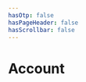 ```yaml
---
hasOtp: false
hasPageHeader: false
hasScrollbar: false
---
```


# Account

<div class='row justify-content-center'>
<div class='col-12 col-md-11 col-lg-10 col-xl-9'>

<div id="sign-in" style="display:none;">
<h1>Sign in</h1>
<form id="sign-in-form" class="row gx-3">
  <div class="col-md-6 mb-3">
    <label for="email" class="form-label">Email</label>
    <input name="email" type="email" class="form-control" required="">
  </div>
  <div class="col-md-6 mb-3">
    <label for="password" class="form-label">Password</label>
    <input name="password" type="password" class="form-control" style="-webkit-text-security: disc;" required="">
  </div>
  <div class="col-12 mb-3">
    <button type="submit" class="btn btn-secondary hh-normal">Sign in</button>
  </div>
</form>
<h1>Sign up</h1>
<form id="sign-up-form" class="row gx-3 mb-3">
  <div class="col-md-6 mb-3">
    <label for="firstName" class="form-label">First name</label>
    <input name="firstName" type="text" class="form-control" required="">
  </div>
  <div class="col-md-6 mb-3">
    <label for="lastName" class="form-label">Last name</label>
    <input name="lastName" type="text" class="form-control" required="">
  </div>
  <div class="col-md-6 mb-3">
    <label for="email" class="form-label">Email</label>
    <input name="email" type="email" class="form-control" required="">
  </div>
  <div class="col-md-6 mb-3">
    <label for="password" class="form-label">Password</label>
    <input name="password" type="text" class="form-control" style="-webkit-text-security: disc;" required="">
  </div>
  <div class="col-12">
    <button type="submit" class="btn btn-secondary hh-normal">Sign up</button>
  </div>
</form>
</div>

<div id="account" style="display:none;">
<h1>Account</h1>
<p>
  <a id="sign-out-link" class="hh-no-follow" href="">Sign out</a>
  <span> or </span>
  <a id="delete-account-link" class="hh-no-follow" href="">Delete my account</a>
</p>
<div class="row gx-3">
<form id="first-name-form" class="col-12 col-md-6 update-account-field">
<div class="row gx-3">
  <div class="col-12">
    <label for="firstName" class="form-label">First name</label>
  </div>
</div>
<div class="row gx-2 mb-3">
  <div class="col">
    <input name="firstName" type="text" class="form-control" value="" required="">
  </div>
  <div class="col-auto">
    <button type="submit" class="btn btn-secondary"><i class="fas fa-check size"></i></button>
  </div>
</div>
</form>
<form id="last-name-form" class="col-12 col-md-6 update-account-field">
<div class="row gx-3">
  <div class="col-12">
    <label for="lastName" class="form-label">Last name</label>
  </div>
</div>
<div class="row gx-2 mb-3">
  <div class="col">
    <input name="lastName" type="text" class="form-control" value="" required="">
  </div>
  <div class="col-auto">
    <button type="submit" class="btn btn-secondary"><i class="fas fa-check size"></i></button>
  </div>
</div>
</form>
<form id="email-form" class="col-12 col-md-6">
<div class="row gx-3">
  <div class="col-12">
    <label for="email" class="form-label">Email</label>
  </div>
</div>
<div class="row gx-2 mb-3">
  <div class="col">
    <input name="email" type="email" class="form-control" autocomplete="username email" value="" required="" disabled>
  </div>
</div>
</form>
<form id="password-form" class="col-12 col-md-6 update-account-field">
<div class="row gx-3">
  <div class="col-12">
    <label for="password" class="form-label">Password</label>
  </div>
</div>
<div class="row gx-2 mb-3">
  <div class="col">
    <input name="password" type="password" class="form-control" autocomplete="current-password" required="">
  </div>
  <div class="col-auto">
    <button type="submit" class="btn btn-secondary"><i class="fas fa-check size"></i></button>
  </div>
</div>
</form>
</div>

</div>
</div>

<script type="module">
  (async () => {
    document.getElementById('sign-in-form').addEventListener('submit', signInFormListener);

    document.getElementById('sign-up-form').addEventListener('submit', signUpFormListener);

    for(const form of document.querySelectorAll('form.update-account-field')) {
      form.addEventListener('submit', (event) => {
        event.preventDefault();
        (async () => {
          try {
            const input = event.target.querySelector('input');
            const user = localStorage.getItem('user');
            if(user) {
              const res = await axios({ 
                url: `http://localhost:8081/api/v1/users/${JSON.parse(user).userId}`, 
                method: 'patch',
                headers: { authorization: `Bearer ${JSON.parse(user).token}` },
                data: { updates: `${input.name}="${input.value}"` }
              });
              reportInfo('Success', 'Field updated successfully.');
            }
          } catch (error) { reportError(error); }
        })();
      });
    }

    document.getElementById('sign-out-link').addEventListener('click', (event) => {
      event.preventDefault();
      confirm('Sign out', 'Click "Sign out" to sign out or "Cancel" to remain signed in.', 'Sign out', () => {
      localStorage.removeItem('user');
      document.getElementById('account').style.display = 'none';
      document.getElementById('sign-in').style.display = 'block';
      });
    });

    document.getElementById('delete-account-link').addEventListener('click', (event) => {
      event.preventDefault();
      confirm('Delete my account', 'Click "Delete" to delete your account or "Cancel" to retain your account.', 'Delete', () => {
      (async () => {
        try {
          const user = localStorage.getItem('user');
          if(user) {
            const res = await axios({ url: `http://localhost:8081/api/v1/users/${JSON.parse(user).userId}`, method: 'delete' });
            localStorage.removeItem('user');
          }
          document.getElementById('account').style.display = 'none';
          document.getElementById('sign-in').style.display = 'block';
          reportInfo('Success', 'User account deleted successfully.');
        } catch (error) { 
          reportError(error); 
        }
      })();
      });
    });

    try {
      const user = localStorage.getItem('user');
      if(user) {
        const res = await axios({ url: `http://localhost:8081/api/v1/users/${JSON.parse(user).userId}`, method: 'get' });
        const firstNameForm = document.getElementById('first-name-form');
        firstNameForm.querySelector('input').value = res.data.firstName;
        const lasttNameForm = document.getElementById('last-name-form');
        lasttNameForm.querySelector('input').value = res.data.lastName;
        const emailForm = document.getElementById('email-form');
        emailForm.querySelector('input').value = res.data.email;
        document.getElementById('account').style.display = 'block';
      } else {
        document.getElementById('sign-in').style.display = 'block'; 
      }
    } catch (error) { 
      localStorage.removeItem('user');
      document.getElementById('sign-in').style.display = 'block';
    }
  })();
</script>